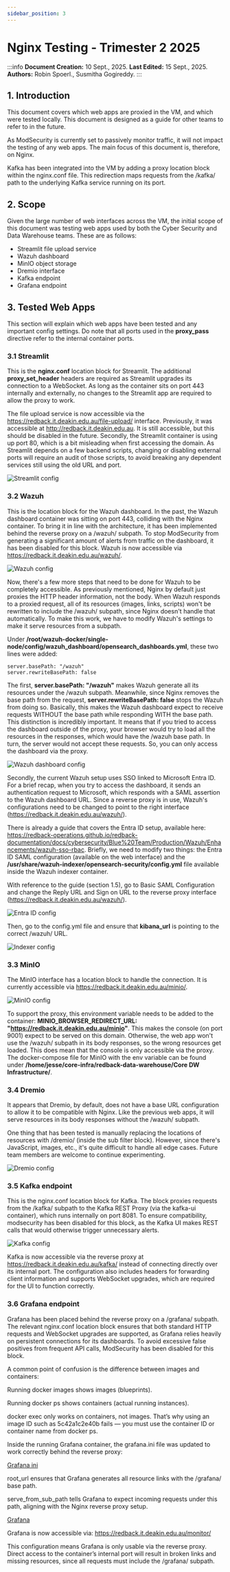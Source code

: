 ```yaml
---
sidebar_position: 3
---
```


# Nginx Testing - Trimester 2 2025

:::info
**Document Creation:** 10 Sept., 2025. **Last Edited:** 15 Sept., 2025. **Authors:** Robin Spoerl., Susmitha Gogireddy.
:::

## 1. Introduction

This document covers which web apps are proxied in the VM, and which were tested locally. This document is designed as a guide for other teams to refer to in the future. 

As ModSecurity is currently set to passively monitor traffic, it will not impact the testing of any web apps. The main focus of this document is, therefore, on Nginx. 

Kafka has been integrated into the VM by adding a proxy location block within the nginx.conf file. This redirection maps requests from the /kafka/ path to the underlying Kafka service running on its port.

## 2. Scope

Given the large number of web interfaces across the VM, the initial scope of this document was testing web apps used by both the Cyber Security and Data Warehouse teams. These are as follows:

- Streamlit file upload service
- Wazuh dashboard
- MinIO object storage
- Dremio interface
- Kafka endpoint
- Grafana endpoint

## 3. Tested Web Apps

This section will explain which web apps have been tested and any important config settings. Do note that all ports used in the **proxy_pass** directive refer to the internal container ports. 

### 3.1 Streamlit

This is the **nginx.conf** location block for Streamlit. The additional **proxy_set_header** headers are required as Streamlit upgrades its connection to a WebSocket. As long as the container sits on port 443 internally and externally, no changes to the Streamlit app are required to allow the proxy to work.

The file upload service is now accessible via the https://redback.it.deakin.edu.au/file-upload/ interface. Previously, it was accessible at http://redback.it.deakin.edu.au. It is still accessible, but this should be disabled in the future. Secondly, the Streamlit container is using up port 80, which is a bit misleading when first accessing the domain. As Streamlit depends on a few backend scripts, changing or disabling external ports will require an audit of those scripts, to avoid breaking any dependent services still using the old URL and port. 

![Streamlit config](img-proxy/streamlit.png)

### 3.2 Wazuh

This is the location block for the Wazuh dashboard. In the past, the Wazuh dashboard container was sitting on port 443, colliding with the Nginx container. To bring it in line with the architecture, it has been implemented behind the reverse proxy on a /wazuh/ subpath. To stop ModSecurity from generating a significant amount of alerts from traffic on the dashboard, it has been disabled for this block. Wazuh is now accessible via https://redback.it.deakin.edu.au/wazuh/.

![Wazuh config](img-proxy/wazuh.png)

Now, there's a few more steps that need to be done for Wazuh to be completely accessible. As previously mentioned, Nginx by default just proxies the HTTP header information, not the body. When Wazuh responds to a proxied request, all of its resources (images, links, scripts) won't be rewritten to include the /wazuh/ subpath, since Nginx doesn't handle that automatically. To make this work, we have to modify Wazuh's settings to make it serve resources from a subpath.

Under **/root/wazuh-docker/single-node/config/wazuh_dashboard/opensearch_dashboards.yml**, these two lines were added: 

```
server.basePath: "/wazuh"
server.rewriteBasePath: false
```

The first, **server.basePath: "/wazuh"** makes Wazuh generate all its resources under the /wazuh subpath. Meanwhile, since Nginx removes the base path from the request, **server.rewriteBasePath: false** stops the Wazuh from doing so. Basically, this makes the Wazuh dashboard expect to receive requests WITHOUT the base path while responding WITH the base path. This distinction is incredibly important. It means that if you tried to access the dashboard outside of the proxy, your browser would try to load all the resources in the responses, which would have the /wazuh base path. In turn, the server would not accept these requests. So, you can only access the dashboard via the proxy.

![Wazuh dashboard config](img-proxy/wazuh_dashboard_config.png)

Secondly, the current Wazuh setup uses SSO linked to Microsoft Entra ID. For a brief recap, when you try to access the dashboard, it sends an authentication request to Microsoft, which responds with a SAML assertion to the Wazuh dashboard URL. Since a reverse proxy is in use, Wazuh's configurations need to be changed to point to the right interface (https://redback.it.deakin.edu.au/wazuh/).

There is already a guide that covers the Entra ID setup, available here: https://redback-operations.github.io/redback-documentation/docs/cybersecurity/Blue%20Team/Production/Wazuh/Enhancements/wazuh-sso-rbac. Briefly, we need to modify two things: the Entra ID SAML configuration (available on the web interface) and the **/usr/share/wazuh-indexer/opensearch-security/config.yml** file available inside the Wazuh indexer container. 

With reference to the guide (section 1.5), go to Basic SAML Configuration and change the Reply URL and Sign on URL to the reverse proxy interface (https://redback.it.deakin.edu.au/wazuh/). 

![Entra ID config](img-proxy/entra_id.png)

Then, go to the config.yml file and ensure that **kibana_url** is pointing to the correct /wazuh/ URL. 

![Indexer config](img-proxy/indexer_config.png)

### 3.3 MinIO

The MinIO interface has a location block to handle the connection. It is currently accessible via https://redback.it.deakin.edu.au/minio/. 

![MinIO config](img-proxy/minio_block.png)

To support the proxy, this environment variable needs to be added to the container: **MINIO_BROWSER_REDIRECT_URL: "https://redback.it.deakin.edu.au/minio"**. This makes the console (on port 9001) expect to be served on this domain. Otherwise, the web app won't use the /wazuh/ subpath in its body responses, so the wrong resources get loaded. This does mean that the console is only accessible via the proxy. The docker-compose file for MinIO with the env variable can be found under **/home/jesse/core-infra/redback-data-warehouse/Core DW Infrastructure/**. 

### 3.4 Dremio

It appears that Dremio, by default, does not have a base URL configuration to allow it to be compatible with Nginx. Like the previous web apps, it will serve resources in its body responses without the /wazuh/ subpath. 

One thing that has been tested is manually replacing the locations of resources with /dremio/ (inside the sub filter block). However, since there's JavaScript, images, etc., it's quite difficult to handle all edge cases. Future team members are welcome to continue experimenting. 

![Dremio config](img-proxy/dremio.png)

### 3.5 Kafka endpoint

This is the nginx.conf location block for Kafka. The block proxies requests from the /kafka/ subpath to the Kafka REST Proxy (via the kafka-ui container), which runs internally on port 8081. To ensure compatibility, modsecurity has been disabled for this block, as the Kafka UI makes REST calls that would otherwise trigger unnecessary alerts.

![Kafka config](img-proxy/kafka.png)

Kafka is now accessible via the reverse proxy at https://redback.it.deakin.edu.au/kafka/
instead of connecting directly over its internal port. The configuration also includes headers for forwarding client information and supports WebSocket upgrades, which are required for the UI to function correctly.

### 3.6 Grafana endpoint

Grafana has been placed behind the reverse proxy on a /grafana/ subpath. The relevant nginx.conf location block ensures that both standard HTTP requests and WebSocket upgrades are supported, as Grafana relies heavily on persistent connections for its dashboards. To avoid excessive false positives from frequent API calls, ModSecurity has been disabled for this block.

A common point of confusion is the difference between images and containers:

Running docker images shows images (blueprints).

Running docker ps shows containers (actual running instances).

docker exec only works on containers, not images. That’s why using an image ID such as 5c42a1c2e40b fails — you must use the container ID or container name from docker ps.

Inside the running Grafana container, the grafana.ini file was updated to work correctly behind the reverse proxy:

[Grafana ini](img-proxy/grafanaini.png)

root_url ensures that Grafana generates all resource links with the /grafana/ base path.

serve_from_sub_path tells Grafana to expect incoming requests under this path, aligning with the Nginx reverse proxy setup.

[Grafana](img-proxy/grafana.png)

Grafana is now accessible via:
https://redback.it.deakin.edu.au/monitor/

This configuration means Grafana is only usable via the reverse proxy. Direct access to the container’s internal port will result in broken links and missing resources, since all requests must include the /grafana/ subpath.